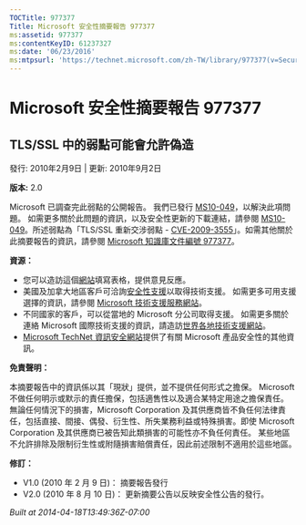 ```yaml
---
TOCTitle: 977377
Title: Microsoft 安全性摘要報告 977377
ms:assetid: 977377
ms:contentKeyID: 61237327
ms:date: '06/23/2016'
ms:mtpsurl: 'https://technet.microsoft.com/zh-TW/library/977377(v=Security.10)'
---
```



Microsoft 安全性摘要報告 977377
===============================

TLS/SSL 中的弱點可能會允許偽造
------------------------------

發行: 2010年2月9日 | 更新: 2010年9月2日

**版本:** 2.0

Microsoft 已調查完此弱點的公開報告。 我們已發行 [MS10-049](https://technet.microsoft.com/security/bulletin/ms10-049)，以解決此項問題。 如需更多關於此問題的資訊，以及安全性更新的下載連結，請參閱 [MS10-049](https://technet.microsoft.com/security/bulletin/ms10-049)。所述弱點為「TLS/SSL 重新交涉弱點 - [CVE-2009-3555](https://www.cve.mitre.org/cgi-bin/cvename.cgi?name=cve-2009-3555)」。如需其他關於此摘要報告的資訊，請參閱 [Microsoft 知識庫文件編號 977377](https://support.microsoft.com/kb/977377)。

**資源：** 

-   您可以造訪這個[網站](https://support.microsoft.com/common/survey.aspx?scid=sw;en;1257&amp;showpage=1&amp;ws=technet&amp;sd=tech)填寫表格，提供意見反應。
-   美國及加拿大地區客戶可洽詢[安全性支援](https://go.microsoft.com/fwlink/?linkid=21131)以取得技術支援。 如需更多可用支援選擇的資訊，請參閱 [Microsoft 技術支援服務網站](https://support.microsoft.com)。
-   不同國家的客戶，可以從當地的 Microsoft 分公司取得支援。 如需更多關於連絡 Microsoft 國際技術支援的資訊，請造訪[世界各地技術支援網站](https://go.microsoft.com/fwlink/?linkid=21155)。
-   [Microsoft TechNet 資訊安全網站](https://technet.microsoft.com/zh-tw/security/default.aspx)提供了有關 Microsoft 產品安全性的其他資訊。

**免責聲明：** 

本摘要報告中的資訊係以其「現狀」提供，並不提供任何形式之擔保。 Microsoft 不做任何明示或默示的責任擔保，包括適售性以及適合某特定用途之擔保責任。 無論任何情況下的損害，Microsoft Corporation 及其供應商皆不負任何法律責任，包括直接、間接、偶發、衍生性、所失業務利益或特殊損害。即使 Microsoft Corporation 及其供應商已被告知此類損害的可能性亦不負任何責任。 某些地區不允許排除及限制衍生性或附隨損害賠償責任，因此前述限制不適用於這些地區。

**修訂：** 

-   V1.0 (2010 年 2 月 9 日)： 摘要報告發行
-   V2.0 (2010 年 8 月 10 日)： 更新摘要公告以反映安全性公告的發行。

*Built at 2014-04-18T13:49:36Z-07:00*
